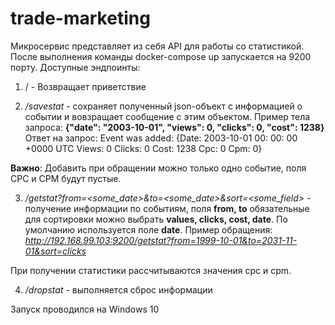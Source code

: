 # trade-marketing

Микросервис представляет из себя API для работы со статистикой. 
После выполнения команды docker-compose up запускается на 9200 порту.
Доступные эндпоинты:

1) / - Возвращает приветствие 

2) _/savestat_ - сохраняет полученный json-объект с информацией о событии и вовзращает сообщение с этим объектом.
  Пример тела запроса:
  **{"date": "2003-10-01",
     "views": 0, 
     "clicks": 0, 
     "cost": 1238}**
  Ответ на запрос: Event was added: {Date: 2003-10-01 00: 00: 00 +0000 UTC Views: 0 Clicks: 0 Cost: 1238 Cpc: 0 Cpm: 0}
  
  __Важно__: Добавить при обращении можно только одно событие, поля CPC и CPM будут пустые.

3) _/getstat?from=<some_date>&to=<some_date>&sort=<some_field>_ - получение информации по событиям, поля **from,  to** обязательные
для сортировки можно выбрать **values, clicks, cost, date**. По умолчанию используется поле **date**. 
Пример обращения: _http://192.168.99.103:9200/getstat?from=1999-10-01&to=2031-11-01&sort=clicks_

При получении статистики рассчитываются значения cpc и cpm.

4) _/dropstat_ - выполняется сброс информации

Запуск проводился на Windows 10
